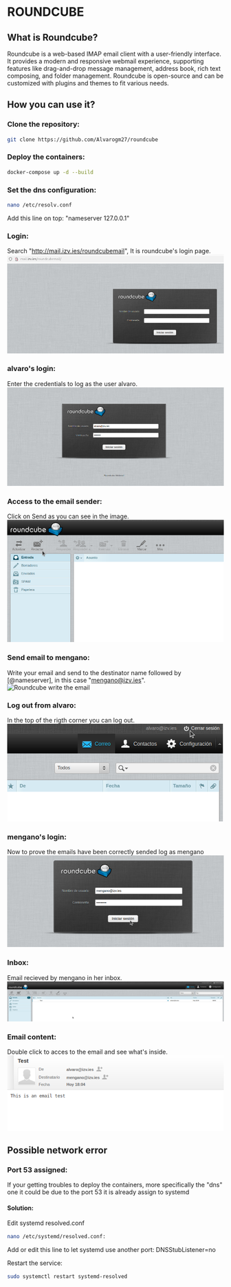 # ROUNDCUBE

## What is Roundcube?  

Roundcube is a web-based IMAP email client with a user-friendly interface. It provides a modern and responsive webmail experience, supporting features like drag-and-drop message management, address book, rich text composing, and folder management. Roundcube is open-source and can be customized with plugins and themes to fit various needs.  

## How you can use it?

### Clone the repository:

```bash
git clone https://github.com/Alvarogm27/roundcube
```

### Deploy the containers:

```bash
docker-compose up -d --build
```

### Set the dns configuration:

```bash
nano /etc/resolv.conf
```
Add this line on top: "nameserver 127.0.0.1"

### Login:

Search "http://mail.izv.ies/roundcubemail", It is roundcube's login page.
![Roundcube login](./assets/login.png)

### alvaro's login:

Enter the credentials to log as the user alvaro.
![Roundcube alvaro's login](./assets/alvaro-login.png)

### Access to the email sender:

Click on Send as you can see in the image.
![Roundcube send email](./assets/send-email.png)

### Send email to mengano:

Write your email and send to the destinator name followed by [@nameserver], in this case "mengano@izv.ies".
![Roundcube write the email](./assets/write-email.png)

### Log out from alvaro:

In the top of the rigth corner you can log out.
![Roundcube log out](./assets/alvaro-log-out.png)

### mengano's login:

Now to prove the emails have been correctly sended log as mengano
![Roundcube mengano's login](./assets/mengano-login.png)

### Inbox:

Email recieved by mengano in her inbox.
![Roundcube mengano's inbox](./assets/mengano-inbox.png)

### Email content:

Double click to acces to the email and see what's inside.
![Roundcube](./assets/email-inside.png)

## Possible network error

### Port 53 assigned:

If your getting troubles to deploy the containers, more specifically the "dns" one it could be due to the port 53 it is already assign to systemd

#### Solution:

Edit systemd resolved.conf
```bash
nano /etc/systemd/resolved.conf:
```

Add or edit this line to let systemd use another port:
DNSStubListener=no

Restart the service:
```bash
sudo systemctl restart systemd-resolved
```
